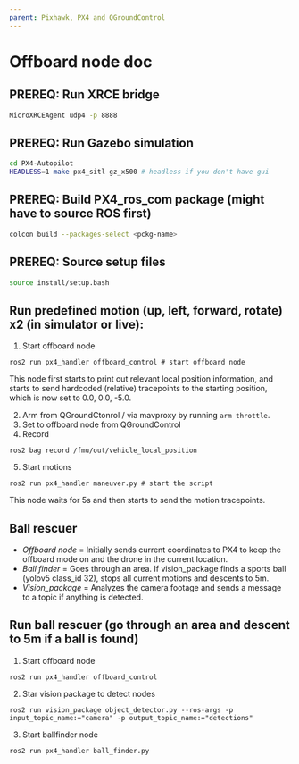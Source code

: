 ```yaml
---
parent: Pixhawk, PX4 and QGroundControl
---
```

# Offboard node doc
## PREREQ: Run XRCE bridge
```bash
MicroXRCEAgent udp4 -p 8888
```

## PREREQ: Run Gazebo simulation
```bash
cd PX4-Autopilot
HEADLESS=1 make px4_sitl gz_x500 # headless if you don't have gui
```

## PREREQ: Build PX4_ros_com package (might have to source ROS first)
```bash
colcon build --packages-select <pckg-name>
```

## PREREQ: Source setup files
```bash
source install/setup.bash
```

## Run predefined motion (up, left, forward, rotate) x2 (in simulator or live):
1. Start offboard node
```
ros2 run px4_handler offboard_control # start offboard node
```
This node first starts to print out relevant local position information, and starts to send hardcoded (relative) tracepoints to the starting position, which is now set to 0.0, 0.0, -5.0. 


2. Arm from QGroundCtonrol / via mavproxy by running ```arm throttle```.
3. Set to offboard node from QGroundControl 
4. Record
```
ros2 bag record /fmu/out/vehicle_local_position
```
5. Start motions
```
ros2 run px4_handler maneuver.py # start the script
```
This node waits for 5s and then starts to send the motion tracepoints.

## Ball rescuer
- *Offboard node* = Initially sends current coordinates to PX4 to keep the offboard mode on and the drone in the current location.
- *Ball finder* = Goes through an area. If vision_package finds a sports ball (yolov5 class_id 32), stops all current motions and descents to 5m.
- *Vision_package* = Analyzes the camera footage and sends a message to a topic if anything is detected.

## Run ball rescuer (go through an area and descent to 5m if a ball is found)
1. Start offboard node
```
ros2 run px4_handler offboard_control
```

2. Star vision package to detect nodes
```
ros2 run vision_package object_detector.py --ros-args -p input_topic_name:="camera" -p output_topic_name:="detections"
```

3. Start ballfinder node
```
ros2 run px4_handler ball_finder.py
```
